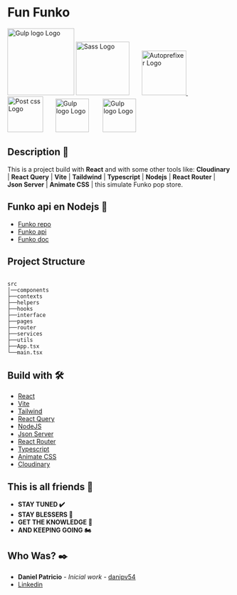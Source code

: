 # Fun Funko 
<p>
  <a href="#" ><img src="https://cdn.svgporn.com/logos/react.svg" width="150" alt="Gulp logo Logo" ></a> 
     <a href="#"><img src="https://cdn.svgporn.com/logos/vitejs.svg" width="120" alt="Sass Logo" /></a>&nbsp&nbsp&nbsp&nbsp&nbsp&nbsp
     <a href="#"> <img src="https://cdn.svgporn.com/logos/react-query-icon.svg" width="100" alt="Autoprefixer Logo" /> </a>&nbsp&nbsp&nbsp&nbsp&nbsp&nbsp
    <a href="#"><img src="https://cdn.svgporn.com/logos/nodejs-icon.svg" width="80" alt="Post css Logo" /></a>&nbsp&nbsp&nbsp&nbsp&nbsp&nbsp
  <a href="#" ><img src="https://cdn.svgporn.com/logos/json.svg" width="75" alt="Gulp logo Logo" ></a> &nbsp&nbsp&nbsp&nbsp&nbsp&nbsp
  <a href="#" ><img src="https://cdn.svgporn.com/logos/tailwindcss-icon.svg" width="75" alt="Gulp logo Logo" ></a> 
</p>



## Description 📌

This is a project build with **React** and with some other tools like: **Cloudinary** | **React Query** |  **Vite** | **Taildwind** | **Typescript**  | **Nodejs** | **React Router** | **Json Server**  |  **Animate CSS** |  this simulate Funko pop store.


## Funko api en Nodejs 🚀
* [Funko repo](https://github.com/danipv54/funkosApi) 
* [Funko api](https://funkos-api-vrkk.vercel.app/products) 
* [Funko doc](https://funkos-api-vrkk.vercel.app) 

 
## Project Structure 

```

src
│──components
├──contexts
├──helpers
├──hooks
├──interface
├──pages
├──router
├──services
├──utils
├──App.tsx
└──main.tsx

```


## Build with  🛠️

* [React](https://reactjs.org/) 
* [Vite](https://vitejs.dev/)
* [Tailwind](https://tailwindcss.com/)   
* [React Query](https://react-query-v3.tanstack.com/) 
* [NodeJS](https://nodejs.org/) 
* [Json Server](https://my-json-server.typicode.com/) 
* [React Router](https://reactrouter.com) 
* [Typescript](https://www.typescriptlang.org/) 
* [Animate CSS](https://animate.style/) 
* [Cloudinary](https://cloudinary.com/) 





## This is all friends️ 🐰

 * **STAY TUNED ✔️**
 * **STAY BLESSERS 👏**
 * **GET  THE KNOWLEDGE 🧠**
 * **AND KEEPING GOING 🏍️**



## Who Was? ✒️



- **Daniel Patricio** - *Inicial work* - [danipv54](https://github.com/danipv54) 
- [Linkedin](https://www.linkedin.com/in/dpv/) 